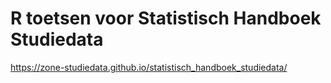 # R toetsen voor Statistisch Handboek Studiedata

https://zone-studiedata.github.io/statistisch_handboek_studiedata/
